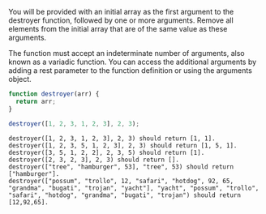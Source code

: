 You will be provided with an initial array as the first argument to the
destroyer function, followed by one or more arguments. Remove all elements
from the initial array that are of the same value as these arguments.

The function must accept an indeterminate number of arguments, also known
as a variadic function. You can access the additional arguments by adding a
rest parameter to the function definition or using the arguments object.

```javascript
function destroyer(arr) {
  return arr;
}

destroyer([1, 2, 3, 1, 2, 3], 2, 3);
```

```
destroyer([1, 2, 3, 1, 2, 3], 2, 3) should return [1, 1].
destroyer([1, 2, 3, 5, 1, 2, 3], 2, 3) should return [1, 5, 1].
destroyer([3, 5, 1, 2, 2], 2, 3, 5) should return [1].
destroyer([2, 3, 2, 3], 2, 3) should return [].
destroyer(["tree", "hamburger", 53], "tree", 53) should return ["hamburger"].
destroyer(["possum", "trollo", 12, "safari", "hotdog", 92, 65, "grandma", "bugati", "trojan", "yacht"], "yacht", "possum", "trollo", "safari", "hotdog", "grandma", "bugati", "trojan") should return [12,92,65].
```

